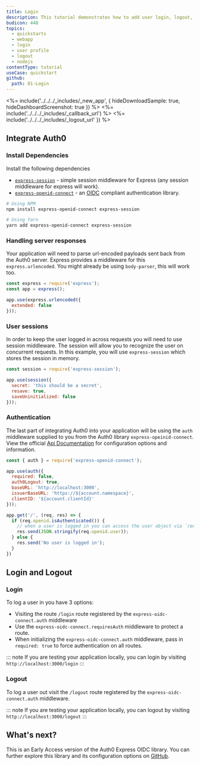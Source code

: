```yaml
---
title: Login
description: This tutorial demonstrates how to add user login, logout, and profile to a Node.js Express application.
budicon: 448
topics:
  - quickstarts
  - webapp
  - login
  - user profile
  - logout
  - nodejs
contentType: tutorial
useCase: quickstart
github:
  path: 01-Login
---
```


<%= include('../../../_includes/_new_app', { hideDownloadSample: true, hideDashboardScreenshot: true }) %>
<%= include('../../../_includes/_callback_url') %>
<%= include('../../../_includes/_logout_url' }) %>

## Integrate Auth0
### Install Dependencies
Install the following dependencies

- [`express-session`](https://github.com/auth0/express-session) - simple session middleware for Express (any session middleware for express will work).
- [`express-openid-connect`](https://github.com/auth0/express-openid-connect) - an [OIDC](/protocols/oidc) compliant authentication library.

```sh
# Using NPM
npm install express-openid-connect express-session

# Using Yarn
yarn add express-openid-connect express-session
```

### Handling server responses
Your application will need to parse url-encoded payloads sent back from the Auth0 server.  Express provides a middleware for this `express.urlencoded`. You might already be using `body-parser`, this will work too.

```js
const express = require('express');
const app = express();

app.use(express.urlencoded({
  extended: false
}));
```

### User sessions
In order to keep the user logged in across requests you will need to use session middleware.  The session will allow you to recognize the user on concurrent requests. In this example, you will use `express-session` which stores the session in memory.

```js
const session = require('express-session');

app.use(session({
  secret: 'this should be a secret',
  resave: true,
  saveUninitialized: false
}));
```

### Authentication
The last part of integrating Auth0 into your application will be using the `auth` middleware supplied to you from the Auth0 library `express-opeinid-connect`.  View the official [Api Documentation](https://github.com/auth0/express-openid-connect/blob/4374c0502d4aedf8b3975e7c5f26929b305b32f6/API.md) for configuration options and information.

```js
const { auth } = require('express-openid-connect');

app.use(auth({
  required: false,
  auth0Logout: true,
  baseURL: 'http://localhost:3000',
  issuerBaseURL: 'https://${account.namespace}',
  clientID: '${account.clientId}'
}));

app.get('/', (req, res) => {
  if (req.openid.isAuthenticated()) {
    // when a user is logged in you can access the user object via `req.openid.user`
    res.send(JSON.stringify(req.openid.user));
  } else {
    res.send('No user is logged in');
  }
})
```

## Login and Logout
### Login
To log a user in you have 3 options:
- Visiting the route `/login` route registered by the `express-oidc-connect.auth` middleware
- Use the `express-oidc-connect.requiresAuth` middleware to protect a route.
- When initializing the `express-oidc-connect.auth` middleware, pass in `required: true` to force authentication on all routes.

::: note
If you are testing your application locally, you can login by visiting `http://localhost:3000/login`
:::

### Logout
To log a user out visit the `/logout` route registered by the `express-oidc-connect.auth` middleware.

::: note
If you are testing your application locally, you can logout by visiting `http://localhost:3000/logout`
:::

## What's next?
This is an Early Access version of the Auth0 Express OIDC library.  You can further explore this library and its configuration options on [GitHub](https://github.com/auth0/express-openid-connect).
